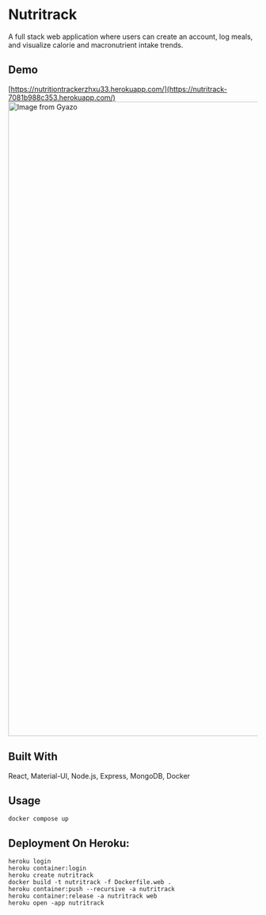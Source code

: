 # Nutritrack
A full stack web application where users can create an account, log meals, and visualize calorie and macronutrient intake trends.
## Demo
[https://nutritiontrackerzhxu33.herokuapp.com/](https://nutritrack-7081b988c353.herokuapp.com/)
<a href="https://gyazo.com/30175083e2dae4ae9c3e6b9b1174e71a"><img src="https://i.gyazo.com/30175083e2dae4ae9c3e6b9b1174e71a.gif" alt="Image from Gyazo" width="1280"/></a>
## Built With
React, Material-UI, Node.js, Express, MongoDB, Docker
## Usage
  ```
  docker compose up
  ```
## Deployment On Heroku:
```
heroku login
heroku container:login
heroku create nutritrack
docker build -t nutritrack -f Dockerfile.web .
heroku container:push --recursive -a nutritrack
heroku container:release -a nutritrack web
heroku open -app nutritrack
```

